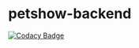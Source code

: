 # petshow-backend
[![Codacy Badge](https://api.codacy.com/project/badge/Grade/4b8acf06574f431eadf0004ac4b841c4)](https://app.codacy.com/gh/Equipe-HYVE/petshow-backend?utm_source=github.com&utm_medium=referral&utm_content=Equipe-HYVE/petshow-backend&utm_campaign=Badge_Grade_Settings)